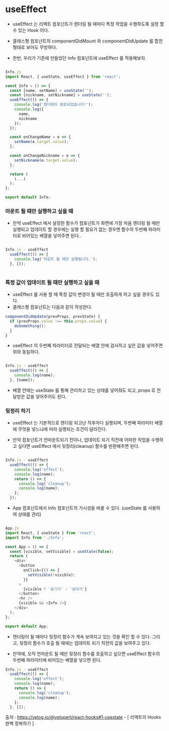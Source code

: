 <h1> useEffect </h1>

- useEffect 는 리액트 컴포넌트가 렌더링 될 때마다 특정 작업을 수행하도록 설정 할 수 있는 Hook 이다.
- 클래스형 컴포넌트의 componentDidMount 와 componentDidUpdate 를 합친 형태로 보아도 무방하다.

- 한번, 우리가 기존에 만들었던 Info 컴포넌트에 useEffect 를 적용해보자.

``` javascript

Info.js
import React, { useState, useEffect } from 'react';

const Info = () => {
  const [name, setName] = useState('');
  const [nickname, setNickname] = useState('');
  useEffect(() => {
    console.log('렌더링이 완료되었습니다!');
    console.log({
      name,
      nickname
    });
  });

  const onChangeName = e => {
    setName(e.target.value);
  };

  const onChangeNickname = e => {
    setNickname(e.target.value);
  };

  return (
    (...)
  );
};

export default Info;

```

<h3> 마운트 될 때만 실행하고 싶을 때 </h3>

- 만약 useEffect 에서 설정한 함수가 컴포넌트가 화면에 가장 처음 렌더링 될 때만 실행되고 업데이트 할 경우에는 실행 할 필요가 없는 경우엔 함수의 두번째 파라미터로 비어있는 배열을 넣어주면 된다..

```javascript

Info.js - useEffect
  useEffect(() => {
    console.log('마운트 될 때만 실행됩니다.');
  }, []);
  
```

<h3> 특정 값이 업데이트 될 때만 실행하고 싶을 때 </h3>

- useEffect 를 사용 할 때 특정 값이 변경이 될 때만 호출하게 하고 싶을 경우도 있다. 
- 클래스형 컴포넌트는 다음과 같이 작성한다.

```javascript
componentDidUpdate(prevProps, prevState) {
  if (prevProps.value !== this.props.value) {
    doSomething();  
  }
}
```

- useEffect 의 두번째 파라미터로 전달되는 배열 안에 검사하고 싶은 값을 넣어주면 위와 동일하다.

```javascript

Info.js - useEffect
  useEffect(() => {
    console.log(name);
  }, [name]);
  ```
  
- 배열 안에는 useState 를 통해 관리하고 있는 상태를 넣어줘도 되고, props 로 전달받은 값을 넣어주어도 된다.



<h3> 뒷정리 하기 </h3>

- useEffect 는 기본적으로 렌더링 되고난 직후마다 실행되며, 두번째 파라미터 배열에 무엇을 넣느냐에 따라 실행되는 조건이 달라진다.

- 만약 컴포넌트가 언마운트되기 전이나, 업데이트 되기 직전에 어떠한 작업을 수행하고 싶다면 useEffect 에서 뒷정리(cleanup) 함수를 반환해주면 된다.

```javascript

Info.js - useEffect
  useEffect(() => {
    console.log('effect');
    console.log(name);
    return () => {
      console.log('cleanup');
      console.log(name);
    };
  });
```

- App 컴포넌트에서 Info 컴포넌트의 가시성을 바꿀 수 있다. (useState 를 사용하여 상태를 관리)

```javascript

App.js
import React, { useState } from 'react';
import Info from './Info';

const App = () => {
  const [visible, setVisible] = useState(false);
  return (
    <div>
      <button
        onClick={() => {
          setVisible(!visible);
        }}
      >
        {visible ? '숨기기' : '보이기'}
      </button>
      <hr />
      {visible && <Info />}
    </div>
  );
};

export default App;

```

- 렌더링이 될 때마다 뒷정리 함수가 계속 보여지고 있는 것을 확인 할 수 있다. 그리고, 뒷정리 함수가 호출 될 때에는 업데이트 되기 직전의 값을 보여주고 있다.

- 만약에, 오직 언마운트 될 때만 뒷정리 함수를 호출하고 싶으면 useEffect 함수의 두번째 파라미터에 비어있는 배열을 넣으면 된다.

``` javascript
Info.js - useEffect
  useEffect(() => {
    console.log('effect');
    console.log(name);
    return () => {
      console.log('cleanup');
      console.log(name);
    };
  }, []);
  ```

출처 : https://velog.io/@velopert/react-hooks#1-usestate -  [ 리액트의 Hooks 완벽 정복하기 ]
